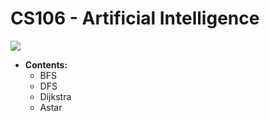 # CS106 - Artificial Intelligence
![](https://portal.uit.edu.vn/Styles/profi/images/logo186x150.png)
- **Contents:**
  - BFS
  - DFS
  - Dijkstra
  - Astar
